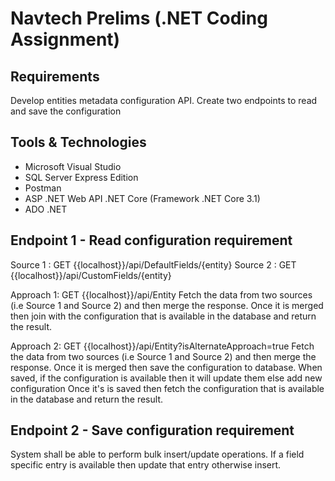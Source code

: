# Navtech Prelims (.NET Coding Assignment)

## Requirements

Develop entities metadata configuration API. Create two endpoints to read and save the configuration

## Tools & Technologies
- Microsoft Visual Studio
- SQL Server Express Edition
- Postman
- ASP .NET Web API .NET Core (Framework .NET Core 3.1)
- ADO .NET

## Endpoint 1 - Read configuration requirement

Source 1 : GET {{localhost}}/api/DefaultFields/{entity}
Source 2 : GET {{localhost}}/api/CustomFields/{entity}

Approach 1:
GET {{localhost}}/api/Entity
Fetch the data from two sources (i.e Source 1 and Source 2) and then merge the response. Once it is merged then join with the configuration that is available in the database and return the result.

Approach 2: 
GET {{localhost}}/api/Entity?isAlternateApproach=true
Fetch the data from two sources (i.e Source 1 and Source 2) and then merge the response. Once it is merged then save the configuration to database. When saved, if the configuration is available then it will update them else add new configuration
Once it's is saved then fetch the configuration that is available in the database and return the result. 


## Endpoint 2 - Save configuration requirement
System shall be able to perform bulk insert/update operations. If a field specific entry is available then update that entry
otherwise insert.

